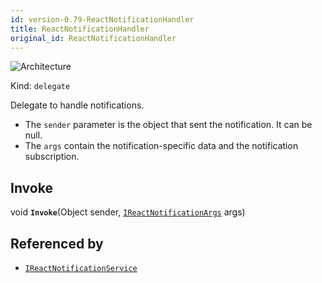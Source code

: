 ```yaml
---
id: version-0.79-ReactNotificationHandler
title: ReactNotificationHandler
original_id: ReactNotificationHandler
---
```


![Architecture](https://img.shields.io/badge/architecture-new_&_old-green)

Kind: `delegate`

Delegate to handle notifications.
- The `sender` parameter is the object that sent the notification. It can be null.
- The `args` contain the notification-specific data and the notification subscription.

## Invoke
void **`Invoke`**(Object sender, [`IReactNotificationArgs`](IReactNotificationArgs) args)

## Referenced by
- [`IReactNotificationService`](IReactNotificationService)

